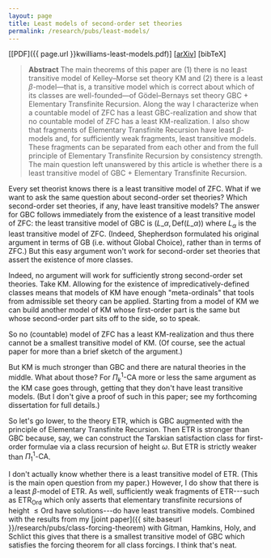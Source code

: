 ```yaml
---
layout: page
title: Least models of second-order set theories
permalink: /research/pubs/least-models/
---
```


[[PDF]({{ page.url }}kwilliams-least-models.pdf)] [[arXiv](https://arxiv.org/abs/1709.03955)] [bibTeX]

> **Abstract** The main theorems of this paper are (1) there is no least transitive model of Kelley–Morse set theory $\mathsf{KM}$ and (2) there is a least $\beta$-model—that is, a transitive model which is correct about which of its classes are well-founded—of Gödel–Bernays set theory $\mathsf{GBC}$ + Elementary Transfinite Recursion. Along the way I characterize when a countable model of $\mathsf{ZFC}$ has a least $\mathsf{GBC}$-realization and show that no countable model of $\mathsf{ZFC}$ has a least $\mathsf{KM}$-realization. I also show that fragments of Elementary Transfinite Recursion have least $\beta$-models and, for sufficiently weak fragments, least transitive models. These fragments can be separated from each other and from the full principle of Elementary Transfinite Recursion by consistency strength. The main question left unanswered by this article is whether there is a least transitive model of $\mathsf{GBC}$ + Elementary Transfinite Recursion.

Every set theorist knows there is a least transitive model of $\mathsf{ZFC}$. What if we want to ask the same question about second-order set theories? Which second-order set theories, if any, have least transitive models? The answer for $\mathsf{GBC}$ follows immediately from the existence of a least transitive model of $\mathsf{ZFC}$: the least transitive model of $\mathsf{GBC}$ is $(L\_\alpha, \mathrm{Def}(L\_\alpha))$ where $L_\alpha$ is the least transitive model of $\mathsf{ZFC}$. (Indeed, Shepherdson formulated his original argument in terms of $\mathsf{GB}$ (i.e. without Global Choice), rather than in terms of $\mathsf{ZFC}$.) But this easy argument won't work for second-order set theories that assert the existence of more classes.

Indeed, no argument will work for sufficiently strong second-order set theories. Take $\mathsf{KM}$. Allowing for the existence of impredicatively-defined classes means that models of $\mathsf{KM}$ have enough "meta-ordinals" that tools from admissible set theory can be applied. Starting from a model of $\mathsf{KM}$ we can build another model of $\mathsf{KM}$ whose first-order part is the same but whose second-order part sits off to the side, so to speak.

So no (countable) model of $\mathsf{ZFC}$ has a least $\mathsf{KM}$-realization and thus there cannot be a smallest transitive model of $\mathsf{KM}$. (Of course, see the actual paper for more than a brief sketch of the argument.)

But $\mathsf{KM}$ is much stronger than $\mathsf{GBC}$ and there are natural theories in the middle. What about those? For $\Pi^1_k\text{-}\mathsf{CA}$ more or less the same argument as the $\mathsf{KM}$ case goes through, getting that they don't have least transitive models. (But I don't give a proof of such in this paper; see my forthcoming dissertation for full details.)

So let's go lower, to the theory $\mathsf{ETR}$, which is $\mathsf{GBC}$ augmented with the principle of Elementary Transfinite Recursion. Then $\mathsf{ETR}$ is stronger than $\mathsf{GBC}$ because, say, we can construct the Tarskian satisfaction class for first-order formulae via a class recursion of height $\omega$. But $\mathsf{ETR}$ is strictly weaker than $\Pi^1_1\text{-}\mathsf{CA}$.

I don't actually know whether there is a least transitive model of $\mathsf{ETR}$. (This is the main open question from my paper.) However, I do show that there is a least $\beta$-model of $\mathsf{ETR}$. As well, sufficiently weak fragments of $\mathsf{ETR}$---such as $\mathsf{ETR}_{\mathrm{Ord}}$ which only asserts that elementary transfinite recursions of height $\le \mathrm{Ord}$ have solutions---do have least transitive models. Combined with the results from my [joint paper]({{ site.baseurl }}/research/pubs/class-forcing-theorem) with Gitman, Hamkins, Holy, and Schlict this gives that there is a smallest transitive model of $\mathsf{GBC}$ which satisfies the forcing theorem for all class forcings. I think that's neat.
